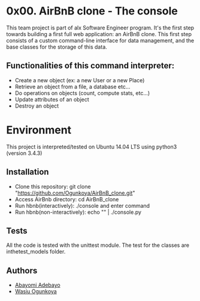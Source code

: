 # 0x00. AirBnB clone - The console

This team project is part of alx Software Engineer program. 
It's the first step towards building a first full web application: 
an AirBnB clone. This first step consists of a custom command-line 
interface for data management, and the base classes for the storage 
of this data.

## Functionalities of this command interpreter:
- Create a new object (ex: a new User or a new Place)
- Retrieve an object from a file, a database etc…
- Do operations on objects (count, compute stats, etc…)
- Update attributes of an object
- Destroy an object

# Environment
This project is interpreted/tested on Ubuntu 14.04 LTS using 
python3 (version 3.4.3)

## Installation
- Clone this repository: git clone "https://github.com/Ogunkoya/AirBnB_clone.git"
- Access AirBnb directory: cd AirBnB_clone
- Run hbnb(interactively): ./console and enter command
- Run hbnb(non-interactively): echo "" | ./console.py

## Tests
All the code is tested with the unittest module. 
The test for the classes are inthetest_models folder.

## Authors
- [Abayomi Adebayo](https://www.github.com/Abayomi)
- [Wasiu Ogunkoya](https://www.github.com/Ogunkoya)
